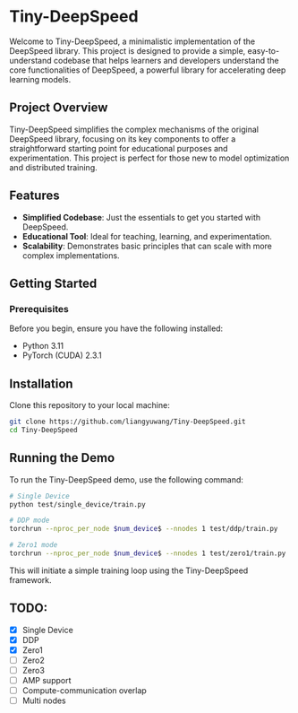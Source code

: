 # Tiny-DeepSpeed

Welcome to Tiny-DeepSpeed, a minimalistic implementation of the DeepSpeed library. This project is designed to provide a simple, easy-to-understand codebase that helps learners and developers understand the core functionalities of DeepSpeed, a powerful library for accelerating deep learning models.

## Project Overview

Tiny-DeepSpeed simplifies the complex mechanisms of the original DeepSpeed library, focusing on its key components to offer a straightforward starting point for educational purposes and experimentation. This project is perfect for those new to model optimization and distributed training.

## Features

- **Simplified Codebase**: Just the essentials to get you started with DeepSpeed.
- **Educational Tool**: Ideal for teaching, learning, and experimentation.
- **Scalability**: Demonstrates basic principles that can scale with more complex implementations.

## Getting Started

### Prerequisites

Before you begin, ensure you have the following installed:
- Python 3.11
- PyTorch (CUDA) 2.3.1

## Installation
Clone this repository to your local machine:
```bash
git clone https://github.com/liangyuwang/Tiny-DeepSpeed.git
cd Tiny-DeepSpeed
```

## Running the Demo
To run the Tiny-DeepSpeed demo, use the following command:
```bash
# Single Device
python test/single_device/train.py

# DDP mode
torchrun --nproc_per_node $num_device$ --nnodes 1 test/ddp/train.py

# Zero1 mode
torchrun --nproc_per_node $num_device$ --nnodes 1 test/zero1/train.py
```
This will initiate a simple training loop using the Tiny-DeepSpeed framework.

## TODO:

- [X] Single Device
- [X] DDP
- [X] Zero1
- [ ] Zero2
- [ ] Zero3
- [ ] AMP support
- [ ] Compute-communication overlap
- [ ] Multi nodes
